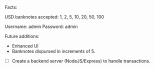 Facts: 

USD banknotes accepted: 1, 2, 5, 10, 20, 50, 100
<!-- USD banknotes issued: 5, 10, 20, 50, 100 -->

Username: admin
Password: admin

Future additions:
- Enhanced UI
- Banknotes dispursed in increments of 5.
- [ ] Create a backend server (NodeJS/Express) to handle transactions.